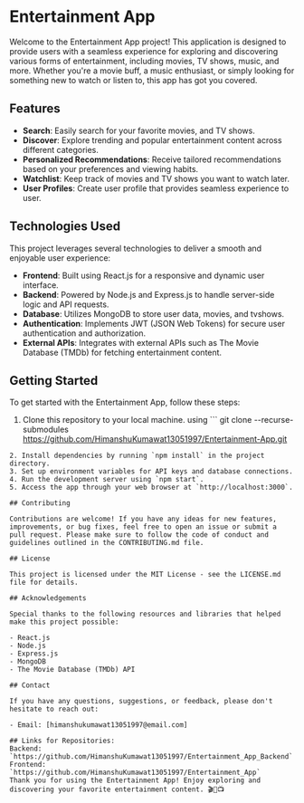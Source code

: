 # Entertainment App

Welcome to the Entertainment App project! This application is designed to provide users with a seamless experience for exploring and discovering various forms of entertainment, including movies, TV shows, music, and more. Whether you're a movie buff, a music enthusiast, or simply looking for something new to watch or listen to, this app has got you covered.

## Features

- **Search**: Easily search for your favorite movies, and TV shows.
- **Discover**: Explore trending and popular entertainment content across different categories.
- **Personalized Recommendations**: Receive tailored recommendations based on your preferences and viewing habits.
- **Watchlist**: Keep track of movies and TV shows you want to watch later.
- **User Profiles**: Create user profile that provides seamless experience to user.

## Technologies Used

This project leverages several technologies to deliver a smooth and enjoyable user experience:

- **Frontend**: Built using React.js for a responsive and dynamic user interface.
- **Backend**: Powered by Node.js and Express.js to handle server-side logic and API requests.
- **Database**: Utilizes MongoDB to store user data, movies, and tvshows.
- **Authentication**: Implements JWT (JSON Web Tokens) for secure user authentication and authorization.
- **External APIs**: Integrates with external APIs such as The Movie Database (TMDb) for fetching entertainment content.

## Getting Started

To get started with the Entertainment App, follow these steps:

1. Clone this repository to your local machine. using ```
     git clone --recurse-submodules https://github.com/HimanshuKumawat13051997/Entertainment-App.git
```
2. Install dependencies by running `npm install` in the project directory.
3. Set up environment variables for API keys and database connections.
4. Run the development server using `npm start`.
5. Access the app through your web browser at `http://localhost:3000`.

## Contributing

Contributions are welcome! If you have any ideas for new features, improvements, or bug fixes, feel free to open an issue or submit a pull request. Please make sure to follow the code of conduct and guidelines outlined in the CONTRIBUTING.md file.

## License

This project is licensed under the MIT License - see the LICENSE.md file for details.

## Acknowledgements

Special thanks to the following resources and libraries that helped make this project possible:

- React.js
- Node.js
- Express.js
- MongoDB
- The Movie Database (TMDb) API

## Contact

If you have any questions, suggestions, or feedback, please don't hesitate to reach out:

- Email: [himanshukumawat13051997@email.com]

## Links for Repositories:
Backend: `https://github.com/HimanshuKumawat13051997/Entertainment_App_Backend`
Frontend: `https://github.com/HimanshuKumawat13051997/Entertainment_App`
Thank you for using the Entertainment App! Enjoy exploring and discovering your favorite entertainment content. 🎬🎵📺
